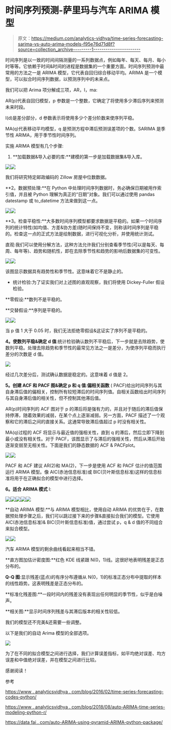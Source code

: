 # 时间序列预测-萨里玛与汽车 ARIMA 模型

> 原文：<https://medium.com/analytics-vidhya/time-series-forecasting-sarima-vs-auto-arima-models-f95e76d71d8f?source=collection_archive---------1----------------------->

时间序列是以一致的时间间隔测量的一系列数据点，例如每年、每天、每月、每小时等等。它依赖于时间&时间的进程是数据集的一个重要方面。时间序列预测中最常用的方法之一是 ARIMA 模型，它代表自回归综合移动平均。ARIMA 是一个模型，可以拟合时间序列数据，以预测序列中的未来点。

我们可以把 Arima 项分解成三项，AR，I，ma:

AR(p)代表自回归模型，p 参数是一个整数，它确定了将使用多少滞后序列来预测未来时段。

I(d)是差分部分，d 参数表示将使用多少个差分阶数来使序列平稳。

MA(q)代表移动平均模型，q 是预测方程中滞后预测误差项的个数。SARIMA 是季节性 ARIMA，用于季节性时间序列。

实施 ARIMA 模型有几个步骤:

1.  **加载数据&导入必要的库:**建模的第一步是加载数据集&导入库。

![](img/1af63860a520378819c52cb8a5d0c649.png)![](img/5ecf16da5a1fc5240a05cf1e211ba22f.png)

我们将研究特定邮政编码的 Zillow 房屋中位数数据。

**2。数据预处理:**在 Python 中处理时间序列数据时，务必确保日期被用作索引值，并且被 Python 理解为真正的“日期”对象。我们可以通过使用 pandas datestamp 或 to_datetime 方法来做到这一点。

![](img/d068bab0cde84749323aa5290e4f3a9e.png)![](img/037fee61c64fec2814bb0751b71ae517.png)

**3。检查平稳性:**大多数时间序列模型都要求数据是平稳的。如果一个时间序列的统计特性(如均值、方差&协方差)随时间保持不变，则称该时间序列是平稳的。检查这一点的正式方法是绘制数据，进行可视化分析，并使用统计测试。

直观:我们可以使用分解方法，这种方法允许我们分别查看季节性(可以是每天、每周、每年等)、趋势和随机性，即在去除季节性和趋势的影响后数据集的可变性。

![](img/c86b6a79e2ecef7c3138f30ee4dce839.png)![](img/b800401b838b11a7d27a23736c9ff5a5.png)

该图显示数据具有趋势性和季节性。这意味着它不是静止的。

*   统计检验:为了证实我们对上述图的直观观察，我们将使用 Dickey-Fuller 假设检验。

**零假设:**数列不是平稳的。

**交替假设:**序列是平稳的。

![](img/74adf585ddcac1eb093c3a50b33adb2b.png)![](img/079336a6ee9c501b59403b8631886306.png)

当 p 值 1 大于 0.05 时，我们无法拒绝零假设&这证实了序列不是平稳的。

**4。使数列平稳&确定 d 值**:统计检验确认数列不平稳后，下一步就是去除趋势，使数列平稳。处理去除趋势和季节性的最常见方法之一是差分，为使序列平稳而执行差分的次数是 d 值。

![](img/38ee147354b03cff1aba39690e8bbd63.png)

经过几次差分后，测试确认数据是稳定的。这意味着 d 值是 2。

**5。创建 ACF 和 PACF 图&确定 p 和 q 值**:**偏相关函数** ( PACF)给出时间序列与其自身滞后值的偏相关，控制所有较短滞后的时间序列值。自相关函数给出时间序列与其自身滞后值的相关性，但不控制其他滞后值。

AR(p)时间序列的 ACF 图对于 p 的滞后将是强有力的，并且对于随后的滞后值保持停滞，随着效果的减弱，在某个点上逐渐减弱。另一方面，PACF 描述了一个观察和它的滞后之间的直接关系。这通常导致滞后值超过 p 时没有相关性。

MA(q)过程的 ACF 将显示与最近值的强相关性，直到 q 的滞后，然后立即下降到最小或没有相关性。对于 PACF，该图显示了与滞后的强相关性，然后从滞后开始逐渐变弱至无相关性。下面是我们的静态数据的 ACF & PACFplot。

![](img/9775763cceabcc6961111a435819f4e6.png)![](img/efeaa1810bb6523f2902264db8114582.png)

PACF 和 ACF 建议 AR(2)和 MA(2)，下一步是使用 ACF 和 PACF 估计的值范围运行 ARIMA 模型。像 AIC(赤池信息标准)或 BIC(贝叶斯信息标准)这样的信息标准将用于在正确拟合的模型中进行选择。

**6。适合 ARIMA 模式** l:

![](img/71f2f2ed9b5a467d6cd5aefeed141775.png)![](img/bdd3f9a75c276a82b1e6cc6a53063aa3.png)![](img/e0eda33f15c698a5b26a0c3b78a74193.png)![](img/a965eea4409a9c9d553d572c774d3b80.png)![](img/7086e13030999e322f4157204a58bb86.png)

**自动 ARIMA 模型:**与 ARIMA 模型相比，使用自动 ARIMA 的优势在于，在数据预处理步骤之后，我们可以跳过接下来的步骤&直接拟合我们的模型。它使用 AIC(赤池信息标准)& BIC(贝叶斯信息标准)值，通过尝试 p，q & d 值的不同组合来拟合模型。

![](img/220429d4f2a9063b72d9c70b0ffe9fd6.png)![](img/da141a6bb9861678e1e978e650e7366c.png)

汽车 ARIMA 模型的剩余曲线看起来相当不错。

**直方图加估计密度图:**红色 KDE 线紧跟 N(0，1)线。这很好地表明残差是正态分布的。

**Q-Q 图**:显示残差(蓝点)的有序分布遵循从 N(0，1)的标准正态分布中提取的样本的线性趋势。这表明残差是正态分布的。

**标准化残差图:**一段时间内的残差没有表现出任何明显的季节性，似乎是白噪声。

**相关图:**显示时间序列残差与其滞后版本的相关性较低。

我们的模型还不完美&还需要一些调整。

以下是我们的自动 Arima 模型的全部选项。

![](img/97625ae719b682255dd6c1a3969fd5a0.png)

为了在不同的拟合模型之间进行选择，我们计算误差指标，如平均绝对误差、均方误差和中值绝对误差，并在模型之间进行比较。

感谢阅读！

参考

[https://www . analyticsvidhya . com/blog/2016/02/time-series-forecasting-codes-python/](https://www.analyticsvidhya.com/blog/2016/02/time-series-forecasting-codes-python/)

[https://www . analyticsvidhya . com/blog/2018/08/auto-ARIMA-time-series-modeling-python-r/](https://www.analyticsvidhya.com/blog/2018/08/auto-arima-time-series-modeling-python-r/)

[https://data fai . com/auto-ARIMA-using-pyramid-ARIMA-python-package/](https://datafai.com/auto-arima-using-pyramid-arima-python-package/)